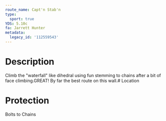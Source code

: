 ```yaml
---
route_name: Capt'n Stab'n
type:
  sport: true
YDS: 5.10c
fa: Jarrett Hunter
metadata:
  legacy_id: '112559543'
---
```

# Description
Climb the "waterfall" like dihedral using fun stemming to chains after a bit of face climbing.GREAT!  By far the best route on this wall.# Location
# Protection
Bolts to Chains